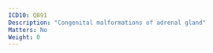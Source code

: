```yaml
---
ICD10: Q891
Description: "Congenital malformations of adrenal gland"
Matters: No
Weight: 0
---
```


